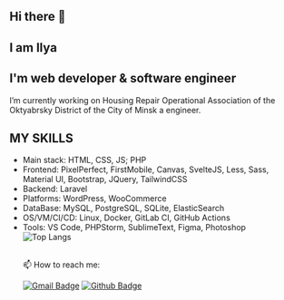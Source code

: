 <h2 dir="auto"> Hi there 👋 </h2>

<h2 dir="auto">I am Ilya</h2>

<h2 dir="auto">I'm web developer &amp; software engineer</h2>

I’m currently working on Housing Repair Operational Association of the Oktyabrsky District of the City of Minsk a engineer.

<h2 dir="auto">MY SKILLS</h2>
<ul dir="auto">
<li>Main stack: HTML, CSS, JS; PHP</li>
<li>Frontend: PixelPerfect, FirstMobile, Canvas, SvelteJS, Less, Sass, Material UI, Bootstrap, JQuery, TailwindCSS</li>
<li>Backend: Laravel</li>
<li>Platforms: WordPress, WooCommerce</li>
<li>DataBase: MySQL, PostgreSQL, SQLite, ElasticSearch</li>
<li>OS/VM/CI/CD: Linux, Docker, GitLab CI, GitHub Actions</li>
<li>Tools: VS Code, PHPStorm, SublimeText, Figma, Photoshop</li>
  
  <img src="https://camo.githubusercontent.com/97952a7a1228e2ef8c50c71e633b70158d1525e428b0285757c78fe6f85a59ce/68747470733a2f2f6769746875622d726561646d652d73746174732e76657263656c2e6170702f6170692f746f702d6c616e67732f3f757365726e616d653d5368616b686e6f76496c7961266c61796f75743d636f6d70616374" alt="Top Langs" data-canonical-src="https://github-readme-stats.vercel.app/api/top-langs/?username=ShakhnovIlya&amp;layout=compact" style="max-width: 100%;">

  <br>📫 How to reach me: </br>
  
[![Gmail Badge](https://img.shields.io/badge/-ankordot@yandex.ru-c14438?style=flat&logo=Gmail&logoColor=white&link=mailto:ankordot@yandex.ru)](mailto:ankordot@yandex.ru) [![Github Badge](https://img.shields.io/badge/-ShakhnovIlya-grey?style=flat&logo=github&logoColor=white&link=https://github.com/ShakhnovIlya/)](https://www.github.com/ShakhnovIlya/) 

  <img src="https://komarev.com/ghpvc/?username=ShakhnovIlya&style=flat-square&color=blue" alt=""/>


